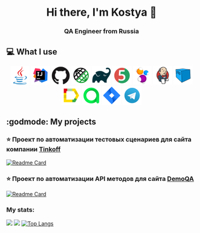 <h1 align="center">Hi there, I'm Kostya &#128075;</h1>
<h3 align="center">QA Engineer from Russia </h3>

## :computer: What I use
<p align="center">
<a href="https://www.java.com/"><img src="images/logo/Java.svg" width="50" height="50"/></a>
<a href="https://www.jetbrains.com/idea/"><img src="images/logo/Intelij_IDEA.svg" width="50" height="50"/></a>
<a href="https://www.github.com/"><img src="images/logo/Github.svg" width="50" height="50"/></a>
<a href="https://rest-assured.io/"><img src="images/logo/Rest-assured.svg" width="50" height="50"/></a>
<a href="https://www.gradle.org/"><img src="images/logo/Gradle.svg" width="50" height="50"/></a>
<a href="https://www.junit.org/junit5/"><img src="images/logo/JUnit5.svg" width="50" height="50"/></a>
<a href="https://www.selenide.org/"><img src="images/logo/Selenide.svg" width="50" height="50"/></a>
<a href="https://www.jenkins.io/"><img src="images/logo/Jenkins.svg" width="50" height="50"/></a>
<a href="https://www.aerokube.com/selenoid/"><img src="images/logo/Selenoid.svg" width="50" height="50"/></a>
<a href="https://github.com/allure-framework/allure2"><img src="images/logo/Allure.svg" width="50" height="50"/></a>
<a href="https://www.qameta.io/"><img src="images/logo/AllureTestOps.svg" width="50" height="50"/></a>
<a href="https://www.atlassian.com/software/jira"><img src="images/logo/Jira.svg" width="50" height="50"/></a>
<a href="https://www.telegram.org/"><img src="images/logo/Telegram.svg" width="50" height="50"/></a>
</p>

## :godmode: My projects

### :star: Проект по автоматизации тестовых сценариев для сайта компании [Tinkoff](https://www.tinkoff.ru/)

[![Readme Card](https://github-readme-stats.vercel.app/api/pin/?username=Overloque&repo=tinkoff-ui-autotests)](https://github.com/Overloque/Tinkoff-autotests)

### :star: Проект по автоматизации API методов для сайта [DemoQA](https://demoqa.com/)

[![Readme Card](https://github-readme-stats.vercel.app/api/pin/?username=Overloque&repo=demoqa_api_autotests)](https://github.com/Overloque/demoqa_api_autotests)

### My stats:

![](https://github-profile-summary-cards.vercel.app/api/cards/profile-details?username=Overloque&theme=solarized_dark)
![](https://github-profile-summary-cards.vercel.app/api/cards/stats?username=Overloque&theme=solarized_dark)
[![Top Langs](https://github-readme-stats.vercel.app/api/top-langs/?username=Overloque)](https://github.com/Overloque/github-readme-stats)

<!--
Here are some ideas to get you started:

- 🔭 I’m currently working on ...
- 🌱 I’m currently learning ...
- 👯 I’m looking to collaborate on ...
- 🤔 I’m looking for help with ...
- 💬 Ask me about ...
- 📫 How to reach me: ...
- 😄 Pronouns: ...
- ⚡ Fun fact: ...
-->
  
